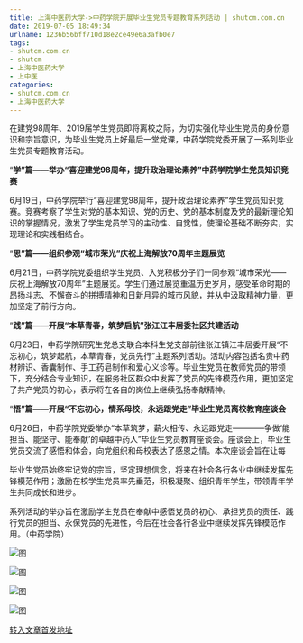 ```yaml
---
title: 上海中医药大学->中药学院开展毕业生党员专题教育系列活动 | shutcm.com.cn
date: 2019-07-05 18:49:34
urlname: 1236b56bff710d18e2ce49e6a3afb0e7
tags: 
- shutcm.com.cn
- shutcm
- 上海中医药大学
- 上中医
categories:
- shutcm.com.cn
- 上海中医药大学
---
```



在建党98周年、2019届学生党员即将离校之际，为切实强化毕业生党员的身份意识和宗旨意识，为毕业生党员上好最后一堂党课，中药学院党委开展了一系列毕业生党员专题教育活动。

“**学”篇——举办“喜迎建党****98****周年，提升政治理论素养”中药学院学生党员知识竞赛**

6月19日，中药学院举行“喜迎建党98周年，提升政治理论素养”学生党员知识竞赛。竞赛考察了学生对党的基本知识、党的历史、党的基本制度及党的最新理论知识的掌握情况，激发了学生党员学习的主动性、自觉性，使理论基础不断夯实，实现理论和实践相结合。

“**思”篇——组织参观“城市荣光”庆祝上海解放****70****周年主题展览**

6月21日，中药学院党委组织学生党员、入党积极分子们一同参观“城市荣光——庆祝上海解放70周年”主题展览。学生们通过展览重温历史岁月，感受革命时期的昂扬斗志、不懈奋斗的拼搏精神和日新月异的城市风貌，并从中汲取精神力量，更加坚定了前行方向。

“**践”篇——开展“本草青春，筑梦启航”张江江丰居委社区共建活动**

6月23日，中药学院研究生党总支联合本科生党支部前往张江镇江丰居委开展“不忘初心，筑梦起航，本草青春，党员先行”主题系列活动。活动内容包括名贵中药材辨识、香囊制作、手工药皂制作和爱心义诊等。毕业生党员在教师党员的带领下，充分结合专业知识，在服务社区群众中发挥了党员的先锋模范作用，更加坚定了共产党员的初心，表示将在各自的岗位上继续弘扬奉献精神。

“**悟”篇——开展“不忘初心，情系母校，永远跟党走”毕业生党员离校教育座谈会**

6月26日，中药学院党委举办“本草筑梦，薪火相传、永远跟党走————争做‘能担当、能坚守、能奉献’的卓越中药人”毕业生党员教育座谈会。座谈会上，毕业生党员交流了感悟和体会，向党组织和母校表达了感恩之情。本次座谈会旨在让每

毕业生党员始终牢记党的宗旨，坚定理想信念，将来在社会各行各业中继续发挥先锋模范作用；激励在校学生党员率先垂范，积极凝聚、组织青年学生，带领青年学生共同成长和进步。

系列活动的举办旨在激励学生党员在奉献中感悟党员的初心、承担党员的责任、践行党员的担当、永保党员的先进性，今后在社会各行各业中继续发挥先锋模范作用。（中药学院）



![图](http://www.shutcm.edu.cn/_upload/article/images/3a/5d/9fa405fc4138b24ad9fec3810702/a3750793-2e1c-4914-a569-7b41c6615748.jpg)

![图](http://www.shutcm.edu.cn/_upload/article/images/3a/5d/9fa405fc4138b24ad9fec3810702/2681174c-b65c-45e8-9080-5d5be2d0cde1.png)

![图](http://www.shutcm.edu.cn/_upload/article/images/3a/5d/9fa405fc4138b24ad9fec3810702/93d1b0d3-5a62-4d9a-b5f7-0a386696b79a.jpg)

![图](http://www.shutcm.edu.cn/_upload/article/images/3a/5d/9fa405fc4138b24ad9fec3810702/d3ae6b75-a65c-43b9-8cf9-6a9c7968dc64.jpg)

[转入文章首发地址](http://www.shutcm.edu.cn/2019/0705/c973a111654/page.htm)